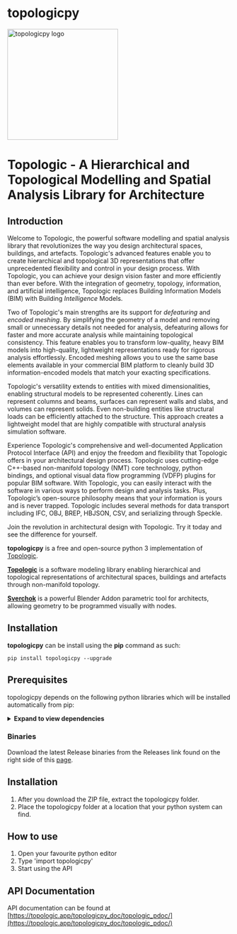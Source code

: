 # topologicpy

<img src="https://topologic.app/wp-content/uploads/2023/02/topologicpy-logo-no-loop.gif" alt="topologicpy logo" width="250" loop="1">

# Topologic - A Hierarchical and Topological Modelling and Spatial Analysis Library for Architecture

## Introduction
Welcome to Topologic, the powerful software modelling and spatial analysis library that revolutionizes the way you design architectural spaces, buildings, and artefacts. Topologic's advanced features enable you to create hierarchical and topological 3D representations that offer unprecedented flexibility and control in your design process. With Topologic, you can achieve your design vision faster and more efficiently than ever before. With the integration of geometry, topology, information, and artificial intelligence, Topologic replaces Building Information Models (BIM) with Building *Intelligence* Models.

Two of Topologic's main strengths are its support for *defeaturing* and *encoded meshing*. By simplifying the geometry of a model and removing small or unnecessary details not needed for analysis, defeaturing allows for faster and more accurate analysis while maintaining topological consistency. This feature enables you to transform low-quality, heavy BIM models into high-quality, lightweight representations ready for rigorous analysis effortlessly. Encoded meshing allows you to use the same base elements available in your commercial BIM platform to cleanly build 3D information-encoded models that match your exacting specifications.

Topologic's versatility extends to entities with mixed dimensionalities, enabling structural models to be represented coherently. Lines can represent columns and beams, surfaces can represent walls and slabs, and volumes can represent solids. Even non-building entities like structural loads can be efficiently attached to the structure. This approach creates a lightweight model that are highly compatible with structural analysis simulation software.

Experience Topologic's comprehensive and well-documented Application Protocol Interface (API) and enjoy the freedom and flexibility that Topologic offers in your architectural design process. Topologic uses cutting-edge C++-based non-manifold topology (NMT) core technology, python bindings, and optional visual data flow programming (VDFP) plugins for popular BIM software. With Topologic, you can easily interact with the software in various ways to perform design and analysis tasks. Plus, Topologic’s open-source philosophy means that your information is yours and is never trapped. Topologic includes several methods for data transport including IFC, OBJ, BREP, HBJSON, CSV, and serializing through Speckle.

Join the revolution in architectural design with Topologic. Try it today and see the difference for yourself.

**topologicpy** is a free and open-source python 3 implementation of [Topologic](https://topologic.app).

[**Topologic**](https://topologic.app/) is a software modeling library enabling hierarchical and topological representations of architectural spaces, buildings and artefacts through non-manifold topology. 

[**Sverchok**](http://nortikin.github.io/sverchok/) is a powerful Blender Addon parametric tool for architects, allowing geometry to be programmed visually with nodes. 

## Installation
**topologicpy** can be install using the **pip** command as such:

`pip install topologicpy --upgrade`

## Prerequisites

topologicpy depends on the following python libraries which will be installed automatically from pip:

<details>
<summary>
<b>Expand to view dependencies</b>
</summary>
* [numpy](http://numpy.org) >= 1.24.0
* [scipy](http://scipy.org) >= 1.10.0
* [plotly](http://plotly.com/) >= 5.11.0
* [ifcopenshell](http://ifcopenshell.org/) >=0.7.9
* [ipfshttpclient](https://pypi.org/project/ipfshttpclient/) >= 0.7.0
* [web3](https://web3py.readthedocs.io/en/stable/) >=5.30.0
* [openstudio](https://openstudio.net/) >= 3.4.0
* [lbt-ladybug](https://pypi.org/project/lbt-ladybug/) >= 0.25.161
* [lbt-honeybee](https://pypi.org/project/lbt-honeybee/) >= 0.6.12
* [honeybee-energy](https://pypi.org/project/honeybee-energy/) >= 1.91.49
* [json](https://docs.python.org/3/library/json.html) >= 2.0.9
* [py2neo](https://py2neo.org/) >= 2021.2.3
* [pyvisgraph](https://github.com/TaipanRex/pyvisgraph) >= 0.2.1
* [specklepy](https://github.com/specklesystems/specklepy) >= 2.7.6
* [pandas](https://pandas.pydata.org/) >= 1.4.2
* [scipy](https://scipy.org/) >= 1.8.1
* [dgl](https://github.com/dmlc/dgl) >= 0.8.2

</details>

### Binaries

Download the latest Release binaries from the Releases link found on the right side of this [page](https://github.com/wassimj/topologicpy/releases).

## Installation

1. After you download the ZIP file, extract the topologicpy folder.
1. Place the topologicpy folder at a location that your python system can find.

## How to use
1. Open your favourite python editor
1. Type 'import topologicpy'
1. Start using the API

## API Documentation
API documentation can be found at [https://topologic.app/topologicpy_doc/topologic_pdoc/](https://topologic.app/topologicpy_doc/topologic_pdoc/)

